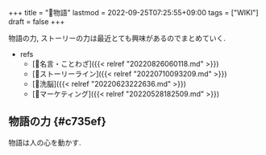 +++
title = "📝物語"
lastmod = 2022-09-25T07:25:55+09:00
tags = ["WIKI"]
draft = false
+++

物語の力, ストーリーの力は最近とても興味があるのでまとめていく.

-   refs
    -   [📜名言・ことわざ]({{< relref "20220826060118.md" >}})
    -   [📝ストーリーライン]({{< relref "20220710093209.md" >}})
    -   [📝洗脳]({{< relref "20220623222636.md" >}})
    -   [🔖マーケティング]({{< relref "20220528182509.md" >}})


## 物語の力 {#c735ef}

物語は人の心を動かす.
